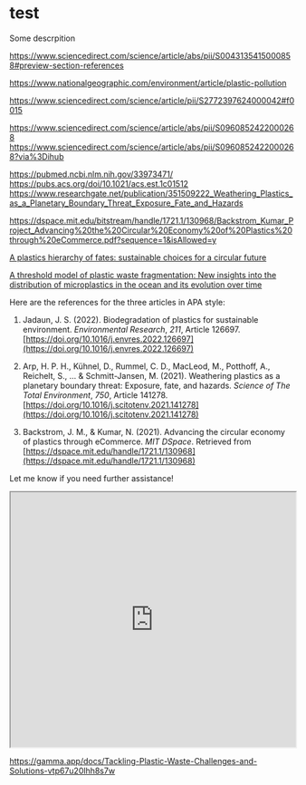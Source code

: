 # test
Some descrpition

https://www.sciencedirect.com/science/article/abs/pii/S0043135415000858#preview-section-references

https://www.nationalgeographic.com/environment/article/plastic-pollution

https://www.sciencedirect.com/science/article/pii/S2772397624000042#f0015





https://www.sciencedirect.com/science/article/abs/pii/S0960852422000268
https://www.sciencedirect.com/science/article/abs/pii/S0960852422000268?via%3Dihub

https://pubmed.ncbi.nlm.nih.gov/33973471/
https://pubs.acs.org/doi/10.1021/acs.est.1c01512
https://www.researchgate.net/publication/351509222_Weathering_Plastics_as_a_Planetary_Boundary_Threat_Exposure_Fate_and_Hazards

https://dspace.mit.edu/bitstream/handle/1721.1/130968/Backstrom_Kumar_Project_Advancing%20the%20Circular%20Economy%20of%20Plastics%20through%20eCommerce.pdf?sequence=1&isAllowed=y

[A plastics hierarchy of fates: sustainable choices for a circular future](https://arxiv.org/pdf/2303.14664)

[A threshold model of plastic waste fragmentation: New insights into the distribution of microplastics in the ocean and its evolution over time](https://arxiv.org/pdf/2307.04162)



Here are the references for the three articles in APA style:

1. Jadaun, J. S. (2022). Biodegradation of plastics for sustainable environment. _Environmental Research_, _211_, Article 126697. [https://doi.org/10.1016/j.envres.2022.126697](https://doi.org/10.1016/j.envres.2022.126697)
    
2. Arp, H. P. H., Kühnel, D., Rummel, C. D., MacLeod, M., Potthoff, A., Reichelt, S., ... & Schmitt-Jansen, M. (2021). Weathering plastics as a planetary boundary threat: Exposure, fate, and hazards. _Science of The Total Environment_, _750_, Article 141278. [https://doi.org/10.1016/j.scitotenv.2021.141278](https://doi.org/10.1016/j.scitotenv.2021.141278)
    
3. Backstrom, J. M., & Kumar, N. (2021). Advancing the circular economy of plastics through eCommerce. _MIT DSpace_. Retrieved from [https://dspace.mit.edu/handle/1721.1/130968](https://dspace.mit.edu/handle/1721.1/130968)
    

Let me know if you need further assistance!


<iframe src="https://gamma.app/embed/vtp67u20lhh8s7w" style="width: 700px; max-width: 100%; height: 450px" allow="fullscreen" title="Tackling Plastic Waste: Challenges and Solutions"></iframe>

https://gamma.app/docs/Tackling-Plastic-Waste-Challenges-and-Solutions-vtp67u20lhh8s7w
